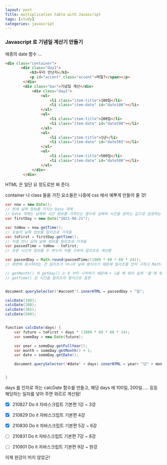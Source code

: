 ```yaml
---
layout: post
Title: multiplication table with Javascript
tags: [study]
categories: javascript
---
```


### Javascript 로 기념일 계산기 만들기

애증의 date 함수 ...  

 ```html
 <div class="container">
 		<div class="day1">
 			<h3>우리 만난지</h3>
 			<p id="accent" class="accent">며칠?</span></p>
         </div>
         <div class="bar">기념일 계산</div>
             <div class="day2">
                 <ul>
                     <li class="item-title">100일</li>         
                     <li class="item-date" id="date100"></li>
                 </ul>
                 <ul>
                     <li class="item-title">200일</li>
                     <li class="item-date" id="date200"></li>
                 </ul>     
                 <ul>
                     <li class="item-title">1년</li>
                     <li class="item-date" id="date365"></li>
                 </ul>      
                 <ul>
                     <li class="item-title">500일</li>
                     <li class="item-date" id="date500"></li>
                 </ul>      									     
             </div>
         </div>
 ```



HTML 은 일단 요 정도로만 짜 준다. 

container 나 class 들을 가진 요소들은 나중에 css 에서 예뿌게 만들어 줄 것! 

```java
var now = new Date();
// 현재 날짜 정보를 가지는 Date 객체
// Date 객체는 날짜와 시간 정보를 가져오는 함수와 날짜와 시간을 원하는 값으로 설정하는 함수를 기본으로 가지고 있음.
var firstDay = new Date("2021-06-21");

var toNow = now.getTime();
// 오늘의 날짜 정보를 밀리초로 가져옴
var toFirst = firstDay.getTime();
// 처음 만난 날의 날짜 정보를 밀리초로 가져옴
var passedTime = toNow - toFirst;
// 흐른 시간의 정보를 두 변수의 차를 구하여 밀리초로 계산함

var passedDay = Math.round(passedTime/(1000 * 60 * 60 * 24));
// 화면에 표시하려는 건 밀리초가 아니라 날짜 형식이기 떄문에 밀리초를 먼저 구하고 Math.round 를 써서 Day 값을 가져옴

// getMonth() 와 getDay() 는 0 부터 시작하기 때문에 + 1을 해 줘야 실제 '월'에 해당하는 값을 가져올 수 있음.
// getTime() 은 시간을 밀리초의 형식으로 표현


document.querySelector('#accent').innerHTML = passedDay + "일";

calcDate(100);
calcDate(200);
calcDate(365);
calcDate(500);


function calcDate(days) {
    var future = toFirst + days * (1000 * 60 * 60 * 24);
    var someDay = new Date(future);

    var year = someDay.getFullYear();
    var month = someDay.getMonth() + 1;
    var date = someDay.getDate();

    document.querySelector('#date' + days).innerHTML = year+ "년" + month + "월" + date + "일";


}
```

  

days 를 인자로 하는 calcDate 함수를 만들고, 해당 days 에 100일, 200일..... 등등 해당하는 일자를 넣어 주면 와르르 계산됨! 


   

- [x] 210827 Do it 자바스크립트 기본편 1강 ~ 3강 
- [x] 210829 Do it 자바스크립트 기본편 4강
- [x] 210830 Do it 자바스크립트 기본편 5강 ~ 6강
- [ ] 210831 Do it 자바스크립트 기본편 7강 ~ 8강
- [ ] 210901 Do it 자바스크립트 기본편 9강 ~ 완강



이제 완강이 머지 않았군!



